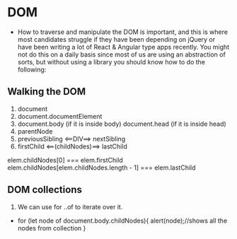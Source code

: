 # DOM
* How to traverse and manipulate the DOM is important, and this is where most candidates struggle if they have been depending on jQuery or have been writing a lot of React & Angular type apps recently. You might not do this on a daily basis since most of us are using an abstraction of sorts, but without using a library you should know how to do the following:

## Walking the DOM

1. document
2. document.documentElement <HTML>
3. document.body (if it is inside body) document.head (if it is inside head)
4. parentNode
5. previousSibling <==DIV==> nextSibling
6. firstChild  <==(childNodes)==> lastChild  

elem.childNodes[0] === elem.firstChild
elem.childNodes[elem.childNodes.length - 1] === elem.lastChild

## DOM collections

1. We can use for ..of to iterate over it.
 * for (let node of document.body.childNodes){
      alert(node);//shows all the nodes from collection
}




  
